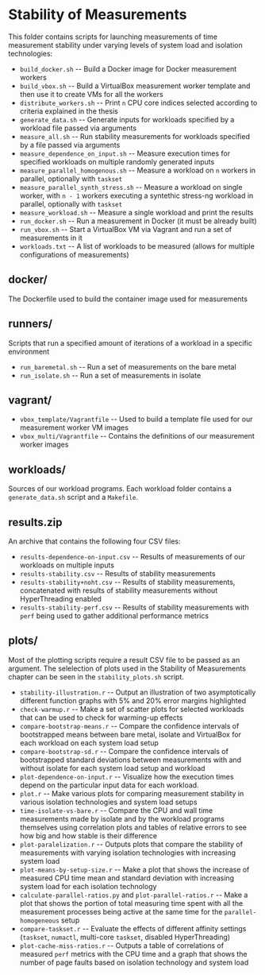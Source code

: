 # Stability of Measurements

This folder contains scripts for launching measurements of time measurement 
stability under varying levels of system load and isolation technologies:

- `build_docker.sh` -- Build a Docker image for Docker measurement workers
- `build_vbox.sh` -- Build a VirtualBox measurement worker template and then use 
  it to create VMs for all the workers
- `distribute_workers.sh` -- Print `n` CPU core indices selected according to 
  criteria explained in the thesis
- `generate_data.sh` -- Generate inputs for workloads specified by a workload 
  file passed via arguments
- `measure_all.sh` -- Run stability measurements for workloads specified by a 
  file passed via arguments
- `measure_dependence_on_input.sh` -- Measure execution times for specified 
  workloads on multiple randomly generated inputs
- `measure_parallel_homogenous.sh` -- Measure a workload on `n` workers in 
  parallel, optionally with `taskset`
- `measure_parallel_synth_stress.sh` -- Measure a workload on single worker, 
  with `n - 1` workers executing a syntethic stress-ng workload in parallel, 
  optionally with `taskset`
- `measure_workload.sh` -- Measure a single workload and print the results
- `run_docker.sh` -- Run a measurement in Docker (it must be already built)
- `run_vbox.sh` -- Start a VirtualBox VM via Vagrant and run a set of 
  measurements in it
- `workloads.txt` -- A list of workloads to be measured (allows for multiple 
  configurations of measurements)

## docker/

The Dockerfile used to build the container image used for measurements

## runners/

Scripts that run a specified amount of iterations of a workload in a specific 
environment

- `run_baremetal.sh` -- Run a set of measurements on the bare metal
- `run_isolate.sh` -- Run a set of measurements in isolate

## vagrant/

- `vbox_template/Vagrantfile` -- Used to build a template file used for our 
  measurement worker VM images
- `vbox_multi/Vagrantfile` -- Contains the definitions of our measurement worker 
  images

## workloads/

Sources of our workload programs. Each workload folder contains a 
`generate_data.sh` script and a `Makefile`.

## results.zip

An archive that contains the following four CSV files:

- `results-dependence-on-input.csv` -- Results of measurements of our workloads 
  on multiple inputs
- `results-stability.csv` -- Results of stability measurements
- `results-stability+noht.csv` -- Results of stability measurements, 
  concatenated with results of stability measurements without HyperThreading 
  enabled
- `results-stability-perf.csv` -- Results of stability measurements with `perf` 
  being used to gather additional performance metrics

## plots/

Most of the plotting scripts require a result CSV file to be passed as an 
argument. The selelection of plots used in the Stability of Measurements chapter 
can be seen in the `stability_plots.sh` script.

- `stability-illustration.r` -- Output an illustration of two asymptotically 
  different function graphs with 5% and 20% error margins highlighted
- `check-warmup.r` -- Make a set of scatter plots for selected workloads that 
  can be used to check for warming-up effects
- `compare-bootstrap-means.r` -- Compare the confidence intervals of 
  bootstrapped means between bare metal, isolate and VirtualBox for each 
  workload on each system load setup
- `compare-bootstrap-sd.r` -- Compare the confidence intervals of bootstrapped 
  standard deviations between measurements with and without isolate for each 
  system load setup and workload
- `plot-dependence-on-input.r` -- Visualize how the execution times depend on 
  the particular input data for each workload.
- `plot.r` -- Make various plots for comparing measurement stability in various 
  isolation technologies and system load setups
- `time-isolate-vs-bare.r` -- Compare the CPU and wall time measurements made by 
  isolate and by the workload programs themselves using correlation plots and 
  tables of relative errors to see how big and how stable is their difference
- `plot-paralelization.r` -- Outputs plots that compare the stability of 
  measurements with varying isolation technologies with increasing system load
- `plot-means-by-setup-size.r` -- Make a plot that shows the increase of 
  measured CPU time mean and standard deviation with increasing system load for 
  each isolation technology
- `calculate-parallel-ratios.py` and `plot-parallel-ratios.r` -- Make a plot 
  that shows the portion of total measuring time spent with all the measurement 
  processes being active at the same time for the `parallel-homogeneous` setup
- `compare-taskset.r` -- Evaluate the effects of different affinity settings 
  (`taskset`, `numactl`, multi-core `taskset`, disabled HyperThreading)
- `plot-cache-miss-ratios.r` -- Outputs a table of correlations of measured 
  `perf` metrics with the CPU time and a graph that shows the number of page 
  faults based on isolation technology and system load

